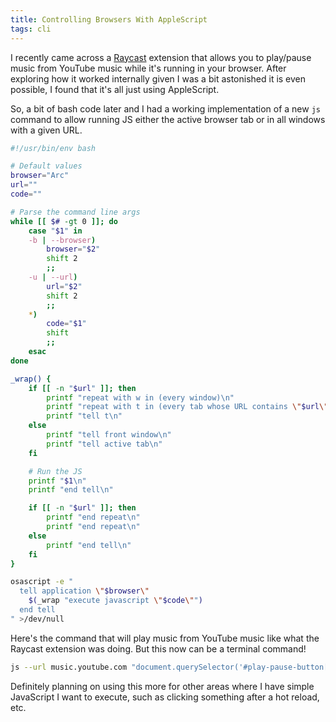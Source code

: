```yaml
---
title: Controlling Browsers With AppleScript
tags: cli
---
```


I recently came across a [Raycast](https://www.raycast.com) extension that
allows you to play/pause music from YouTube music while it's running in your
browser. After exploring how it worked internally given I was a bit astonished
it is even possible, I found that it's all just using AppleScript.

So, a bit of bash code later and I had a working implementation of a new `js`
command to allow running JS either the active browser tab or in all windows with
a given URL.

```bash js
#!/usr/bin/env bash

# Default values
browser="Arc"
url=""
code=""

# Parse the command line args
while [[ $# -gt 0 ]]; do
	case "$1" in
	-b | --browser)
		browser="$2"
		shift 2
		;;
	-u | --url)
		url="$2"
		shift 2
		;;
	*)
		code="$1"
		shift
		;;
	esac
done

_wrap() {
	if [[ -n "$url" ]]; then
		printf "repeat with w in (every window)\n"
		printf "repeat with t in (every tab whose URL contains \"$url\") of w\n"
		printf "tell t\n"
	else
		printf "tell front window\n"
		printf "tell active tab\n"
	fi

	# Run the JS
	printf "$1\n"
	printf "end tell\n"

	if [[ -n "$url" ]]; then
		printf "end repeat\n"
		printf "end repeat\n"
	else
		printf "end tell\n"
	fi
}

osascript -e "
  tell application \"$browser\"
    $(_wrap "execute javascript \"$code\"")
  end tell
" >/dev/null
```

Here's the command that will play music from YouTube music like what the Raycast
extension was doing. But this now can be a terminal command!

```bash play
js --url music.youtube.com "document.querySelector('#play-pause-button[aria-label=Play]').click()"
```

Definitely planning on using this more for other areas where I have simple
JavaScript I want to execute, such as clicking something after a hot reload,
etc.

